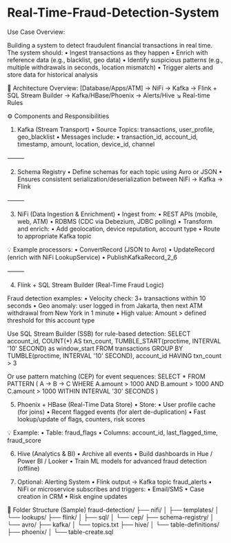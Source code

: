 # Real-Time-Fraud-Detection-System

Use Case Overview:

Building a system to detect fraudulent financial transactions in real time. The system should:
	•	Ingest transactions as they happen
	•	Enrich with reference data (e.g., blacklist, geo data)
	•	Identify suspicious patterns (e.g., multiple withdrawals in seconds, location mismatch)
	•	Trigger alerts and store data for historical analysis

🧱 Architecture Overview:
[Database/Apps/ATM] → NiFi → Kafka → Flink + SQL Stream Builder → Kafka/HBase/Phoenix → Alerts/Hive
                                       ↘
                                 Real-time Rules

⚙️ Components and Responsibilities

1. Kafka (Stream Transport)
	•	Source Topics: transactions, user_profile, geo_blacklist
	•	Messages include:
	•	transaction_id, account_id, timestamp, amount, location, device_id, channel

⸻

2. Schema Registry
	•	Define schemas for each topic using Avro or JSON
	•	Ensures consistent serialization/deserialization between NiFi → Kafka → Flink

⸻

3. NiFi (Data Ingestion & Enrichment)
	•	Ingest from:
	•	REST APIs (mobile, web, ATM)
	•	RDBMS (CDC via Debezium, JDBC polling)
	•	Transform and enrich:
	•	Add geolocation, device reputation, account type
	•	Route to appropriate Kafka topic

💡 Example processors:
	•	ConvertRecord (JSON to Avro)
	•	UpdateRecord (enrich with NiFi LookupService)
	•	PublishKafkaRecord_2_6

⸻

4. Flink + SQL Stream Builder (Real-Time Fraud Logic)

Fraud detection examples:
	•	Velocity check: 3+ transactions within 10 seconds
	•	Geo anomaly: user logged in from Jakarta, then next ATM withdrawal from New York in 1 minute
	•	High value: Amount > defined threshold for this account type

Use SQL Stream Builder (SSB) for rule-based detection:
SELECT
  account_id,
  COUNT(*) AS txn_count,
  TUMBLE_START(proctime, INTERVAL '10' SECOND) as window_start
FROM
  transactions
GROUP BY
  TUMBLE(proctime, INTERVAL '10' SECOND), account_id
HAVING
  txn_count > 3

Or use pattern matching (CEP) for event sequences:
SELECT *
FROM PATTERN (
  A -> B -> C
  WHERE A.amount > 1000 AND B.amount > 1000 AND C.amount > 1000
  WITHIN INTERVAL '30' SECONDS
)

5. Phoenix + HBase (Real-Time Data Store)
	•	Store:
	•	User profile cache (for joins)
	•	Recent flagged events (for alert de-duplication)
	•	Fast lookup/update of flags, counters, risk scores

💡 Example:
	•	Table: fraud_flags
	•	Columns: account_id, last_flagged_time, fraud_score

6. Hive (Analytics & BI)
	•	Archive all events
	•	Build dashboards in Hue / Power BI / Looker
	•	Train ML models for advanced fraud detection (offline)

7. Optional: Alerting System
	•	Flink output → Kafka topic fraud_alerts
	•	NiFi or microservice subscribes and triggers:
	•	Email/SMS
	•	Case creation in CRM
	•	Risk engine updates

📂 Folder Structure (Sample)
fraud-detection/
├── nifi/
│   ├── templates/
│   └── lookups/
├── flink/
│   ├── sql/
│   └── cep/
├── schema-registry/
│   └── avro/
├── kafka/
│   └── topics.txt
├── hive/
│   └── table-definitions/
├── phoenix/
│   └── table-create.sql
